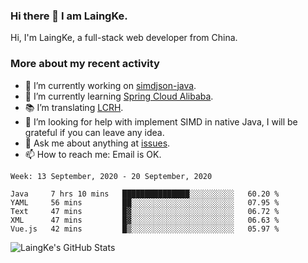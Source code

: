 ### Hi there 👋 I am LaingKe.

Hi, I'm LaingKe, a full-stack web developer from China.

### More about my recent activity

- 🔭 I’m currently working on [simdjson-java](https://github.com/laingke/simdjson-java).
- 🌱 I’m currently learning [Spring Cloud Alibaba](https://github.com/alibaba/spring-cloud-alibaba).
- :books: I’m translating [LCRH](https://github.com/LCTT/LCRH).
- 🤔 I’m looking for help with implement SIMD in native Java, I will be grateful if you can leave any idea.
- 💬 Ask me about anything at [issues](https://github.com/laingke/laingke/issues).
- 📫 How to reach me: Email is OK.

<!--START_SECTION:waka-->
```text
Week: 13 September, 2020 - 20 September, 2020

Java     7 hrs 10 mins   ███████████████░░░░░░░░░░   60.20 % 
YAML     56 mins         ██░░░░░░░░░░░░░░░░░░░░░░░   07.95 % 
Text     47 mins         █▓░░░░░░░░░░░░░░░░░░░░░░░   06.72 % 
XML      47 mins         █▓░░░░░░░░░░░░░░░░░░░░░░░   06.63 % 
Vue.js   42 mins         █▒░░░░░░░░░░░░░░░░░░░░░░░   05.97 % 
```
<!--END_SECTION:waka-->

![LaingKe's GitHub Stats](https://github-readme-stats.vercel.app/api?username=laingke&show_icons=true&theme=nightowl&count_private=true)
